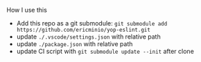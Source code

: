How I use this

- Add this repo as a git submodule: `git submodule add https://github.com/ericminio/yop-eslint.git`
- update `./.vscode/settings.json` with relative path
- update `./package.json` with relative path
- update CI script with `git submodule update --init` after clone